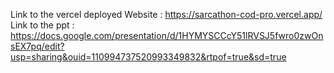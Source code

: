 Link to the vercel deployed Website : https://sarcathon-cod-pro.vercel.app/
Link to the ppt : https://docs.google.com/presentation/d/1HYMYSCCcY51lRVSJ5fwro0zwOnsEX7pq/edit?usp=sharing&ouid=110994737520993349832&rtpof=true&sd=true

